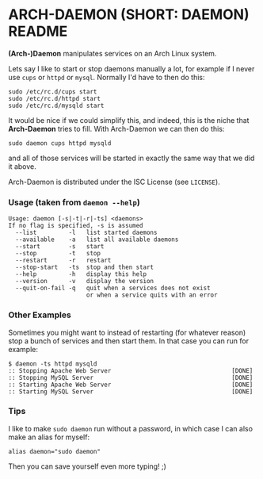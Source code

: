 ARCH-DAEMON (SHORT: DAEMON) README
=======================================================================

**(Arch-)Daemon** manipulates services on an Arch Linux system.

Lets say I like to start or stop daemons manually a lot, for example if I never
use `cups` or `httpd` or `mysql`. Normally I'd have to then do this:

    sudo /etc/rc.d/cups start
    sudo /etc/rc.d/httpd start
    sudo /etc/rc.d/mysqld start

It would be nice if we could simplify this, and indeed, this is the niche that
**Arch-Daemon** tries to fill. With Arch-Daemon we can then do this:

    sudo daemon cups httpd mysqld

and all of those services will be started in exactly the same way that we
did it above.

Arch-Daemon is distributed under the ISC License (see `LICENSE`).


### Usage (taken from `daemon --help`)
    Usage: daemon [-s|-t|-r|-ts] <daemons>
    If no flag is specified, -s is assumed
      --list         -l   list started daemons
      --available    -a   list all available daemons
      --start        -s   start
      --stop         -t   stop
      --restart      -r   restart
      --stop-start   -ts  stop and then start
      --help         -h   display this help
      --version      -v   display the version
      --quit-on-fail -q   quit when a services does not exist
                          or when a service quits with an error

### Other Examples
Sometimes you might want to instead of restarting (for whatever reason)
stop a bunch of services and then start them. In that case you can run
for example:

    $ daemon -ts httpd mysqld
    :: Stopping Apache Web Server                                  [DONE] 
    :: Stopping MySQL Server                                       [DONE] 
    :: Starting Apache Web Server                                  [DONE] 
    :: Starting MySQL Server                                       [DONE] 


### Tips
I like to make `sudo daemon` run without a password, in which case I can also
make an alias for myself:

    alias daemon="sudo daemon"

Then you can save yourself even more typing! ;)

